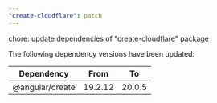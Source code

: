 ```yaml
---
"create-cloudflare": patch
---
```


chore: update dependencies of "create-cloudflare" package

The following dependency versions have been updated:

| Dependency      | From    | To     |
| --------------- | ------- | ------ |
| @angular/create | 19.2.12 | 20.0.5 |
